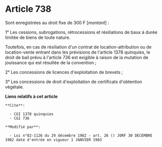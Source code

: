 # Article 738

Sont enregistrées au droit fixe de 300 F [*montant*] :

1° Les cessions, subrogations, rétrocessions et résiliations de baux à durée limitée de biens de toute nature.

Toutefois, en cas de résiliation d'un contrat de location-attribution ou de location-vente entrant dans les prévisions de
l'article 1378 quinquies, le droit de bail prévu à l'article 736 est exigible à raison de la mutation de jouissance qui est
résultée de la convention ;

2° Les concessions de licences d'exploitation de brevets ;

3° Les concessions de droit d'exploitation de certificats d'obtention végétale.

**Liens relatifs à cet article**

	**Cite**:

	  - CGI 1378 quinquies
	  - CGI 736

	**Modifié par**:

	  - Loi n°82-1126 du 29 décembre 1982 - art. 26 () JORF 30 DECEMBRE 1982 date d'entrée en vigueur 1 JANVIER 1983
